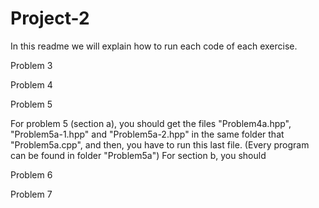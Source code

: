 # Project-2

In this readme we will explain how to run each code of each exercise.

Problem 3

Problem 4

Problem 5

For problem 5 (section a), you should get the files "Problem4a.hpp", "Problem5a-1.hpp" and "Problem5a-2.hpp" in the same folder that "Problem5a.cpp", and then, you have to run this last file. (Every program can be found in folder "Problem5a")
For section b, you should

Problem 6

Problem 7
